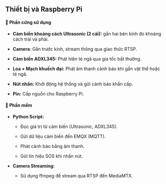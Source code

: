## Thiết bị và Raspberry Pi

#### 🔧 Phần cứng sử dụng

- **Cảm biến khoảng cách Ultrasonic (2 cái):** gắn hai bên kính đo khoảng cách trái và phải.

- **Camera**: Gắn trước kính, stream thông qua giao thức RTSP.

- **Cảm biến ADXL345:** Phát hiện té ngã qua gia tốc bất thường.

- **Loa + Mạch khuếch đại:** Phát âm thanh cảnh báo khi gần vật thể hoặc té ngã.

- **Nút nhấn:** Khởi động hệ thống và gửi cảnh báo khẩn cấp.

- **Pin:** Cấp nguồn cho Raspberry Pi.

#### 🧪 Phần mềm

- **Python Script:**

  - Đọc giá trị từ cảm biến (Ultrasonic, ADXL345).

  - Gửi dữ liệu cảm biến đến EMQX (MQTT).

  - Phát cảnh báo bằng âm thanh.

  - Gửi tín hiệu SOS khi nhấn nút.

- **Camera Streaming:**

  - Sử dụng ffmpeg để stream qua RTSP đến MediaMTX.
